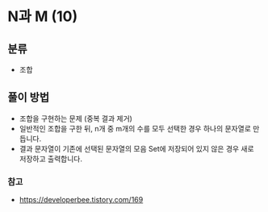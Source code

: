 # N과 M (10)

## 분류
- 조합

## 풀이 방법
- 조합을 구현하는 문제 (중복 결과 제거)
- 일반적인 조합을 구한 뒤, n개 중 m개의 수를 모두 선택한 경우 하나의 문자열로 만듭니다.
- 결과 문자열이 기존에 선택된 문자열의 모음 Set에 저장되어 있지 않은 경우 새로 저장하고 출력합니다.

### 참고
- https://developerbee.tistory.com/169
